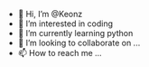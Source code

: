 - 👋 Hi, I’m @Keonz
- 👀 I’m interested in coding 
- 🌱 I’m currently learning python 
- 💞️ I’m looking to collaborate on ...
- 📫 How to reach me ...

<!---
Keonz/Keonz is a ✨ special ✨ repository because its `README.md` (this file) appears on your GitHub profile.
You can click the Preview link to take a look at your changes.
--->
